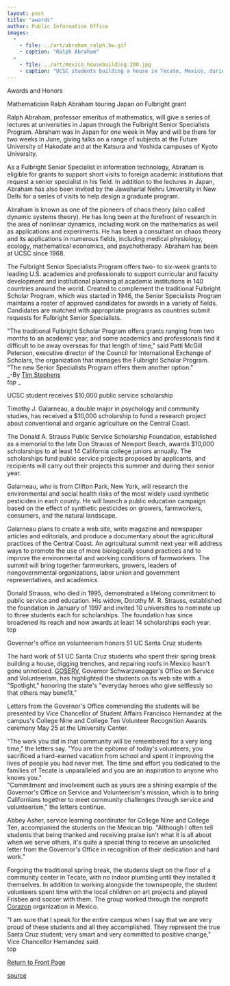 ```yaml
---
layout: post
title: "awards"
author: Public Information Office
images:
  -
    - file: ../art/abraham_ralph.bw.gif
    - caption: "Ralph Abraham"
  -
    - file: ../art/mexico_housebuilding.200.jpg
    - caption: "UCSC students building a house in Tecate, Mexico, during their spring break. Photo: Luke Botzheim"
---
```


Awards and Honors

Mathematician Ralph Abraham touring Japan on Fulbright grant  

Ralph Abraham, professor emeritus of mathematics, will give a series of lectures at universities in Japan through the Fulbright Senior Specialists Program. Abraham was in Japan for one week in May and will be there for two weeks in June, giving talks on a range of subjects at the Future University of Hakodate and at the Katsura and Yoshida campuses of Kyoto University.   

As a Fulbright Senior Specialist in information technology, Abraham is eligible for grants to support short visits to foreign academic institutions that request a senior specialist in his field. In addition to the lectures in Japan, Abraham has also been invited by the Jawaharlal Nehru University in New Delhi for a series of visits to help design a graduate program.  

Abraham is known as one of the pioneers of chaos theory (also called dynamic systems theory). He has long been at the forefront of research in the area of nonlinear dynamics, including work on the mathematics as well as applications and experiments. He has been a consultant on chaos theory and its applications in numerous fields, including medical physiology, ecology, mathematical economics, and psychotherapy. Abraham has been at UCSC since 1968.  

The Fulbright Senior Specialists Program offers two- to six-week grants to leading U.S. academics and professionals to support curricular and faculty development and institutional planning at academic institutions in 140 countries around the world. Created to complement the traditional Fulbright Scholar Program, which was started in 1946, the Senior Specialists Program maintains a roster of approved candidates for awards in a variety of fields. Candidates are matched with appropriate programs as countries submit requests for Fulbright Senior Specialists.  

"The traditional Fulbright Scholar Program offers grants ranging from two months to an academic year, and some academics and professionals find it difficult to be away overseas for that length of time," said Patti McGill Peterson, executive director of the Council for International Exchange of Scholars, the organization that manages the Fulbright Scholar Program. "The new Senior Specialists Program offers them another option."  
_-By [Tim Stephens][1]  
_top_ _

UCSC student receives $10,000 public service scholarship  

Timothy J. Galarneau, a double major in psychology and community studies, has received a $10,000 scholarship to fund a research project about conventional and organic agriculture on the Central Coast.  

The Donald A. Strauss Public Service Scholarship Foundation, established as a memorial to the late Don Strauss of Newport Beach, awards $10,000 scholarships to at least 14 California college juniors annually. The scholarships fund public service projects proposed by applicants, and recipients will carry out their projects this summer and during their senior year.   

Galarneau, who is from Clifton Park, New York, will research the environmental and social health risks of the most widely used synthetic pesticides in each county. He will launch a public education campaign based on the effect of synthetic pesticides on growers, farmworkers, consumers, and the natural landscape.   

Galarneau plans to create a web site, write magazine and newspaper articles and editorials, and produce a documentary about the agricultural practices of the Central Coast. An agricultural summit next year will address ways to promote the use of more biologically sound practices and to improve the environmental and working conditions of farmworkers. The summit will bring together farmworkers, growers, leaders of nongovernmental organizations, labor union and government representatives, and academics.   

Donald Strauss, who died in 1995, demonstrated a lifelong commitment to public service and education. His widow, Dorothy M. R. Strauss, established the foundation in January of 1997 and invited 10 universities to nominate up to three students each for scholarships. The foundation has since broadened its reach and now awards at least 14 scholarships each year.   
top

Governor's office on volunteerism honors 51 UC Santa Cruz students  

The hard work of 51 UC Santa Cruz students who spent their spring break building a house, digging trenches, and repairing roofs in Mexico hasn't gone unnoticed. [GOSERV][2], Governor Schwarzenegger's Office on Service and Volunteerism, has highlighted the students on its web site with a "Spotlight," honoring the state's "everyday heroes who give selflessly so that others may benefit."  

Letters from the Governor's Office commending the students will be presented by Vice Chancellor of Student Affairs Francisco Hernandez at the campus's College Nine and College Ten Volunteer Recognition Awards ceremony May 25 at the University Center.  

"The work you did in that community will be remembered for a very long time," the letters say. "You are the epitome of today's volunteers; you sacrificed a hard-earned vacation from school and spent it improving the lives of people you had never met. The time and effort you dedicated to the families of Tecate is unparalleled and you are an inspiration to anyone who knows you."  
"Commitment and involvement such as yours are a shining example of the Governor's Office on Service and Volunteerism's mission, which is to bring Californians together to meet community challenges through service and volunteerism," the letters continue.  

Abbey Asher, service learning coordinator for College Nine and College Ten, accompanied the students on the Mexican trip. "Although I often tell students that being thanked and receiving praise isn't what it is all about when we serve others, it's quite a special thing to receive an unsolicited letter from the Governor's Office in recognition of their dedication and hard work."  

Forgoing the traditional spring break, the students slept on the floor of a community center in Tecate, with no indoor plumbing until they installed it themselves. In addition to working alongside the townspeople, the student volunteers spent time with the local children on art projects and played Frisbee and soccer with them. The group worked through the nonprofit [Corazon][3] organization in Mexico.  

"I am sure that I speak for the entire campus when I say that we are very proud of these students and all they accomplished. They represent the true Santa Cruz student; very smart and very committed to positive change," Vice Chancellor Hernandez said.  
top   

[Return to Front Page][4]

[1]: mailto:stephens@ucsc.edu
[2]: http://www.goserv.ca.gov/spotlights/archive.asp
[3]: http://corazon.org/
[4]: http://currents.ucsc.edu/

[source](http://www1.ucsc.edu/currents/03-04/05-24/awards.html "Permalink to awards")
